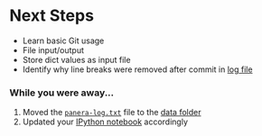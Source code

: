 # Next Steps

 - Learn basic Git usage
 - File input/output
 - Store dict values as input file
 - Identify why line breaks were removed after commit in [log file](data/panera-log.txt)

### While you were away...

 1. Moved the [`panera-log.txt`](data/panera-log.txt) file to the [data folder](data/)
 2. Updated your [IPython notebook](python-tutorial-tori.ipynb) accordingly